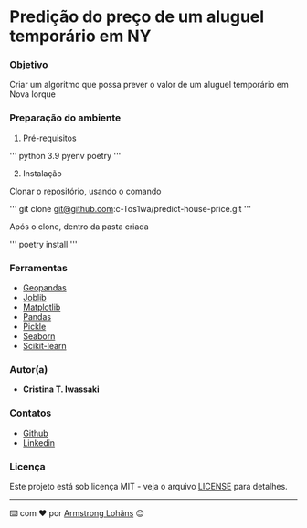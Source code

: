 # Predição do preço de um aluguel temporário em NY

### Objetivo

Criar um algoritmo que possa prever o valor de um aluguel temporário em Nova Iorque

### Preparação do ambiente

1. Pré-requisitos

'''
python 3.9
pyenv
poetry
'''

2. Instalação

Clonar o repositório, usando o comando

'''
git clone git@github.com:c-Tos1wa/predict-house-price.git
'''

Após o clone, dentro da pasta criada

'''
poetry install
'''

### Ferramentas

* [Geopandas](https://geopandas.org/en/stable/docs.html)
* [Joblib](https://joblib.readthedocs.io/en/stable/)
* [Matplotlib](https://matplotlib.org/stable/)
* [Pandas](https://pandas.pydata.org/)
* [Pickle](https://docs.python.org/3/library/pickle.html)
* [Seaborn](https://seaborn.pydata.org/index.html)
* [Scikit-learn](https://scikit-learn.org/stable/index.html)

### Autor(a)

* **Cristina T. Iwassaki**

### Contatos
* [Github](https://github.com/c-Tos1wa)
* [Linkedin](https://www.linkedin.com/in/cristina-iwassaki/)

### Licença

Este projeto está sob licença MIT - veja o arquivo [LICENSE](LICENSE) para detalhes.

---
⌨️ com ❤️ por [Armstrong Lohãns](https://gist.github.com/lohhans) 😊